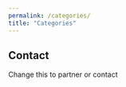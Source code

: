 ```yaml
---
permalink: /categories/
title: "Categories"
---
```


## Contact

Change this to partner or contact 

